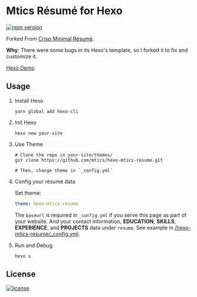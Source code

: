 # Mtics Résumé for Hexo

[![npm version](https://badge.fury.io/js/hexo-theme-crisp-minimal-resume.svg)](https://badge.fury.io/js/hexo-theme-crisp-minimal-resume)

Forked From [Crisp Minimal Résumé](https://github.com/crispgm/resume).

**Why**:  There were some bugs in its Hexo's template, so I forked it to fix and customize it.

[Hexo Demo](https://crispgm.github.io/resume-hexo-example/)

## Usage

1. Install Hexo

    ```shell
    yarn global add hexo-cli
    ```

2. Init Hexo

    ```shell
    hexo new your-site
    ```

3. Use Theme

    ```git
    # Clone the repo in your-site/themes/
    git clone https://github.com/mtics/hexo-mtics-resume.git
    
    # Then, change theme in `_config.yml`
    ```

4. Config your résumé data

    Set theme:

    ```yaml
    theme: hexo-mtics-resume
    ```

    The `baseurl` is required in `_config.yml` if you serve this page as part of your website. And your contact information, __EDUCATION__, __SKILLS__, __EXPERIENCE__, and __PROJECTS__ data under `resume`. See example in [/hexo-mtics-resume/_config.yml](/_config.yml).

5. Run and Debug

    ```shell
    hexo s
    ```

## License

[![license](https://img.shields.io/github/license/crispgm/resume.svg)](/LICENSE)
